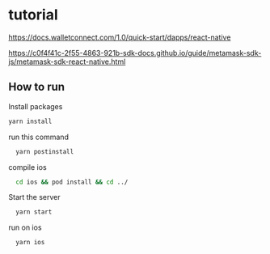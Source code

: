 # tutorial

https://docs.walletconnect.com/1.0/quick-start/dapps/react-native

https://c0f4f41c-2f55-4863-921b-sdk-docs.github.io/guide/metamask-sdk-js/metamask-sdk-react-native.html

## How to run

Install packages

```bash
yarn install
```

run this command

```bash
  yarn postinstall
```

compile ios

```bash
  cd ios && pod install && cd ../
```

Start the server

```bash
  yarn start
```

run on ios

```bash
  yarn ios
```
